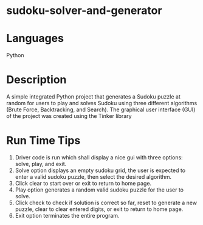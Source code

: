 # sudoku-solver-and-generator

# Languages
Python

# Description
A simple integrated Python project that generates a Sudoku puzzle at random for users to play and solves Sudoku using 
three different algorithms (Brute Force, Backtracking, and Search). The graphical user interface (GUI) of the project was 
created using the Tinker library

# Run Time Tips
1.	Driver code is run which shall display a nice gui with three options: solve, play, and exit.
2.	Solve option displays an empty sudoku grid, the user is expected to enter a valid sudoku puzzle, then select the desired algorithm.
3.	Click clear to start over or exit to return to home page.
4.	Play option generates a random valid sudoku puzzle for the user to solve.
5.	Click check to check if solution is correct so far, reset to generate a new puzzle, clear to clear entered digits, or exit to return to home page.
6.	Exit option terminates the entire program.
